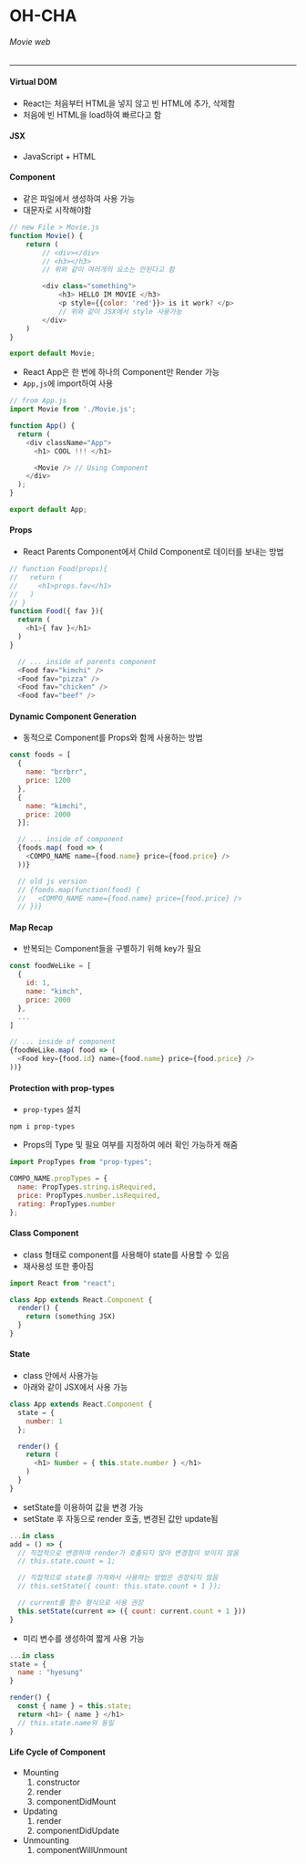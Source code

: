 # OH-CHA
###### Movie web
---
#### Virtual DOM
- React는 처음부터 HTML을 넣지 않고 빈 HTML에 추가, 삭제함
- 처음에 빈 HTML을 load하여 빠르다고 함


#### JSX
- JavaScript + HTML


#### Component
- 같은 파일에서 생성하여 사용 가능
- 대문자로 시작해야함

```js
// new File > Movie.js
function Movie() {
    return (
        // <div></div>
        // <h3></h3>
        // 위와 같이 여러개의 요소는 안된다고 함

        <div class="something">
            <h3> HELLO IM MOVIE </h3>
            <p style={{color: 'red'}}> is it work? </p>
            // 위와 같이 JSX에서 style 사용가능
        </div>
    )
}

export default Movie;
```

- React App은 한 번에 하나의 Component만 Render 가능
- `App,js`에 import하여 사용

```js
// from App.js
import Movie from './Movie.js';

function App() {
  return (
    <div className="App">
      <h1> COOL !!! </h1>

      <Movie /> // Using Component
    </div>
  );
}

export default App;
```

#### Props

- React Parents Component에서 Child Component로 데이터를 보내는 방법
```js
// function Food(props){
//   return (
//     <h1>props.fav</h1>
//   )
// }
function Food({ fav }){
  return (
    <h1>{ fav }</h1>
  )
}

  // ... inside of parents component
  <Food fav="kimchi" />
  <Food fav="pizza" />
  <Food fav="chicken" />
  <Food fav="beef" />
```

#### Dynamic Component Generation

- 동적으로 Component를 Props와 함께 사용하는 방법
```js
const foods = [
  {
    name: "brrbrr",
    price: 1200
  },
  {
    name: "kimchi",
    price: 2000
  }];

  // ... inside of component
  {foods.map( food => (
    <COMPO_NAME name={food.name} price={food.price} />
  ))}

  // old js version
  // {foods.map(function(food) {
  //   <COMPO_NAME name={food.name} price={food.price} />
  // })}
```

#### Map Recap
- 반복되는 Component들을 구별하기 위해 key가 필요
```js
const foodWeLike = [
  {
    id: 1,
    name: "kimch",
    price: 2000 
  },
  ...
]

// ... inside of component
{foodWeLike.map( food => (
  <Food key={food.id} name={food.name} price={food.price} /> 
))}
```

#### Protection with prop-types
- `prop-types` 설치
```terminal
npm i prop-types
```

- Props의 Type 및 필요 여부를 지정하여 에러 확인 가능하게 해줌
```js
import PropTypes from "prop-types";

COMPO_NAME.propTypes = {
  name: PropTypes.string.isRequired,
  price: PropTypes.number.isRequired,
  rating: PropTypes.number
};
```

#### Class Component
- class 형태로 component를 사용해야 state를 사용할 수 있음
- 재사용성 또한 좋아짐
```js
import React from "react";

class App extends React.Component {
  render() {
    return (something JSX)
  }
}
```

#### State
- class 안에서 사용가능
- 아래와 같이 JSX에서 사용 가능
```js
class App extends React.Component {
  state = {
    number: 1
  };

  render() {
    return (
      <h1> Number = { this.state.number } </h1>
    )
  }
}
```
- setState를 이용하여 값을 변경 가능
- setState 후 자동으로 render 호출, 변경된 값만 update됨
```js
...in class
add = () => {
  // 직접적으로 변경하여 render가 호출되지 않아 변경점이 보이지 않음
  // this.state.count = 1;

  // 직접적으로 state를 가져와서 사용하는 방법은 권장되지 않음
  // this.setState({ count: this.state.count + 1 });

  // current를 함수 형식으로 사용 권장
  this.setState(current => ({ count: current.count + 1 }))
}
```
- 미리 변수를 생성하여 짧게 사용 가능
```js
...in class
state = {
  name : "hyesung"
}

render() {
  const { name } = this.state;
  return <h1> { name } </h1>
  // this.state.name와 동일
}
```


#### Life Cycle of Component
- Mounting
  1. constructor
  1. render
  1. componentDidMount 
- Updating
  1. render
  1. componentDidUpdate
- Unmounting
  1. componentWillUnmount
